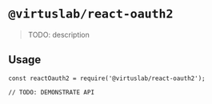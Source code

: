 # `@virtuslab/react-oauth2`

> TODO: description

## Usage

```
const reactOauth2 = require('@virtuslab/react-oauth2');

// TODO: DEMONSTRATE API
```
